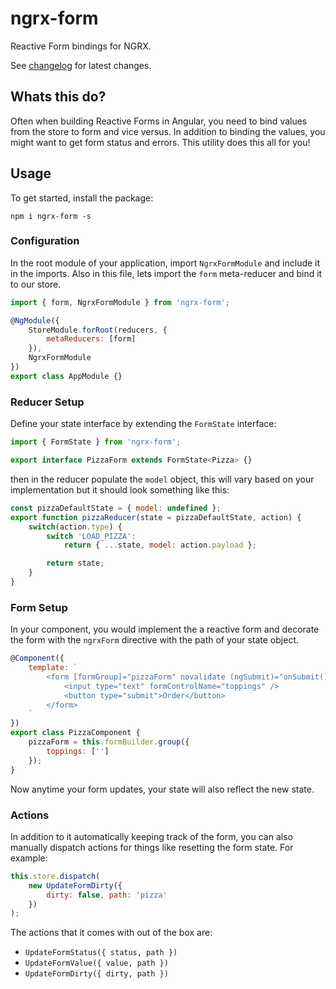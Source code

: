# ngrx-form
Reactive Form bindings for NGRX.

See [changelog](CHANGELOG.md) for latest changes.

## Whats this do?
Often when building Reactive Forms in Angular, you need to bind values from the
store to form and vice versus. In addition to binding the values, you
might want to get form status and errors. This utility does this all for you!

## Usage
To get started, install the package:

```
npm i ngrx-form -s
```

### Configuration
In the root module of your application, import `NgrxFormModule`
and include it in the imports. Also in this file, lets import the `form`
meta-reducer and bind it to our store.

```javascript
import { form, NgrxFormModule } from 'ngrx-form';

@NgModule({
    StoreModule.forRoot(reducers, {
        metaReducers: [form]
    }),
    NgrxFormModule
})
export class AppModule {}
```

### Reducer Setup
Define your state interface by extending the `FormState` interface:

```javascript
import { FormState } from 'ngrx-form';

export interface PizzaForm extends FormState<Pizza> {}
```

then in the reducer populate the `model` object, this will vary based on
your implementation but it should look something like this:

```javascript
const pizzaDefaultState = { model: undefined };
export function pizzaReducer(state = pizzaDefaultState, action) {
    switch(action.type) {
        switch 'LOAD_PIZZA':
            return { ...state, model: action.payload };

        return state;
    }
}
```

### Form Setup
In your component, you would implement the a reactive form and
decorate the form with the `ngrxForm` directive with the path
of your state object.

```javascript
@Component({
    template: `
        <form [formGroup]="pizzaForm" novalidate (ngSubmit)="onSubmit()" ngrxForm="pizza">
            <input type="text" formControlName="toppings" />
            <button type="submit">Order</button>
        </form>
    `
})
export class PizzaComponent {
    pizzaForm = this.formBuilder.group({
        toppings: ['']
    });
}
```

Now anytime your form updates, your state will also reflect the new state.

### Actions
In addition to it automatically keeping track of the form, you can also
manually dispatch actions for things like resetting the form state. For example:

```javascript
this.store.dispatch(
    new UpdateFormDirty({
        dirty: false, path: 'pizza'
    })
);
```

The actions that it comes with out of the box are:
- `UpdateFormStatus({ status, path })`
- `UpdateFormValue({ value, path })`
- `UpdateFormDirty({ dirty, path })`
